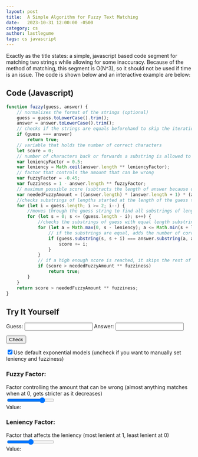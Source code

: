 ```yaml
---
layout: post
title:  A Simple Algorithm for Fuzzy Text Matching
date:   2023-10-31 12:00:00 -0500
category: cs
author: lastlegume
tags: cs javascript
---
```


<script defer src="assets/scripts/fuzzy.js"></script>

Exactly as the title states: a simple, javascript based code segment for matching two strings while allowing for some inaccuracy. Because of the method of matching, this segment is O(N^3), so it should not be used if time is an issue. The code is shown below and an interactive example are below:

## Code (Javascript) 

```javascript
function fuzzy(guess, answer) {
    // normalizes the format of the strings (optional)
    guess = guess.toLowerCase().trim();
    answer = answer.toLowerCase().trim();
    // checks if the strings are equals beforehand to skip the iteration if unnecessary
    if (guess === answer)
        return true;
    // variable that holds the number of correct characters
    let score = 0;
    // number of characters back or forwards a substring is allowed to be before being counted as nonexistent.
    var leniencyFactor = 0.5;
    var leniency = Math.ceil(answer.length ** leniencyFactor);
    // factor that controls the amount that can be wrong
    var fuzzyFactor = -0.45;
    var fuzziness = 1 - answer.length ** fuzzyFactor;
    // maximum possible score (subtracts the length of answer because one character substrings are not being checked)
    var neededFuzzyAmount = ((answer.length) * (answer.length + 1) * (answer.length + 2)) / 6 - answer.length;
    //checks substrings of lengths started at the length of the guess to a length of 2 
    for (let i = guess.length; i >= 2; i--) {
        //moves through the guess string to find all substrings of length i
        for (let s = 0; s <= (guess.length - i); s++) {
            //checks the substrings of guess with equal length substrings in answer from the same index - leniency to the same index + leniency
            for (let a = Math.max(0, s - leniency); a <= Math.min(s + leniency, answer.length - i); a++) {
                // if the substrings are equal, adds the number of correct characters (the length of the substring) to the score
                if (guess.substring(s, s + i) === answer.substring(a, a + i)) {
                    score += i;
                }
            }
            // if a high enough score is reached, it skips the rest of the program
            if (score > neededFuzzyAmount ** fuzziness)
                return true;
        }
    }
    return score > neededFuzzyAmount ** fuzziness;
}
```

## Try It Yourself

Guess: <input type = "text" id = "guess">
Answer: <input type = "text" id = "answer">

<button id = "check" >Check</button><br>
<p id="reply"></p>


<input type="checkbox" id = "exponentialCheck" checked>Use default exponential models (uncheck if you want to manually set leniency and fuzziness) 

<div class = "exponential">

<h3> Fuzzy Factor: </h3>
Factor controlling the amount that can be wrong (almost anything matches when at 0, gets stricter as it decreases)
<br>
<input type = "range" id = "fuzzyf" min = "-2" max = 0 step = ".05" value = "-0.45"><br>
Value: <output id = "fuzzyFIndicator"></output>


<h3> Leniency Factor: </h3>
Factor that affects the leniency (most lenient at 1, least lenient at 0)<br>
<input type = "range" id = "leniencyf" min = 0 max = 1 step = ".05" value = "0.5"><br>
Value: <output id = "leniencyFIndicator"></output>

</div>

<div class = "manual" style = "display:none;">
  
<h3> Fuzziness: </h3>
Controls the amount that can be wrong (0 being that almost anything matches, 1 being that only the exactly correct string works)<br>
<input type = "range" id = "fuzzy" min = 0 max = 1 step = ".05" value = "0.6"><br>

Value: <output id = "fuzzyIndicator"></output>


<h3> Leniency: </h3>
Number of characters away from the correct location a substring can be while still being counted (0 means that substrings must be in the exact same location between both strings)<br>
<input type = "range" id = "leniency" min = 0 max = 6 step = 1 value = 2><br>

Value: <output id = "leniencyIndicator"></output>

</div>

<br>